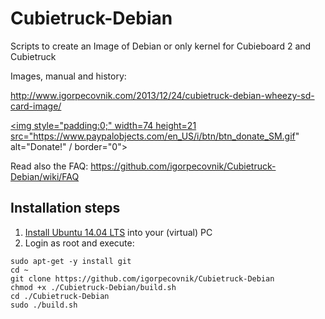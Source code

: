 Cubietruck-Debian
=================

Scripts to create an Image of Debian or only kernel for Cubieboard 2 and Cubietruck

Images, manual and history:

http://www.igorpecovnik.com/2013/12/24/cubietruck-debian-wheezy-sd-card-image/

<a href="https://www.paypal.com/cgi-bin/webscr?cmd=_s-xclick&hosted_button_id=CUYH2KR36YB7W"><img style="padding:0;" width=74 height=21  src="https://www.paypalobjects.com/en_US/i/btn/btn_donate_SM.gif" alt="Donate!" / border="0"></a>

Read also the FAQ: https://github.com/igorpecovnik/Cubietruck-Debian/wiki/FAQ

Installation steps
------------------
1. <a href=http://releases.ubuntu.com/14.04/>Install Ubuntu 14.04 LTS</a> into your (virtual) PC
2. Login as root and execute:

```shell
sudo apt-get -y install git
cd ~
git clone https://github.com/igorpecovnik/Cubietruck-Debian
chmod +x ./Cubietruck-Debian/build.sh
cd ./Cubietruck-Debian
sudo ./build.sh
```
